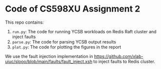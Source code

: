# Code of CS598XU Assignment 2

This repo contains:
1. `run.py`: The code for running YCSB workloads on Redis Raft cluster and inject faults
2. `parse.py`: The code for parsing YCSB output results
3. `plot.py`: The code for plotting the figures in the report

We use the fault injection implementation in https://github.com/xlab-uiuc/slooo/blob/main/faults/fault_inject.xsh to inject faults to Redis cluster.




